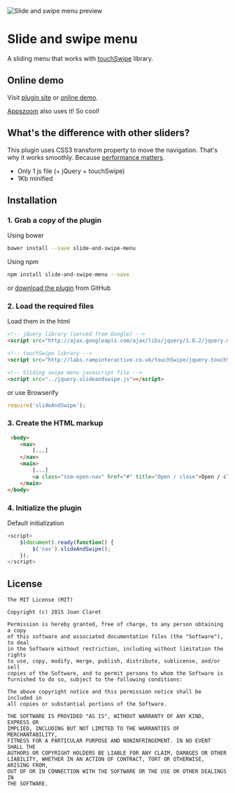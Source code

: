 ![Slide and swipe menu preview](http://joanclaret.github.io/slide-and-swipe-menu/demo/img/swipe-github-demo.png)


Slide and swipe menu
========================================
A sliding menu that works with [touchSwipe](http://labs.rampinteractive.co.uk/touchSwipe/) library.


Online demo
-----------
Visit [plugin site](http://joanclaret.github.io/slide-and-swipe-menu)  or  [online demo](http://joanclaret.github.io/slide-and-swipe-menu/demo/index.html).

[Appszoom](http://www.appszoom.com) also uses it! So cool!



What's the difference with other sliders?
-----------

This plugin uses CSS3 transform property to move the navigation. That's why it works smoothly. Because [performance matters](http://perf.rocks/).

* Only 1 js file (+ jQuery + touchSwipe)
* 1Kb minified


Installation
-----------

### 1. Grab a copy of the plugin

Using bower

```bash
bower install --save slide-and-swipe-menu
```

Using npm

```bash
npm install slide-and-swipe-menu --save
```

or [download the plugin](https://github.com/JoanClaret/slide-and-swipe-menu/archive/master.zip) from GitHub


### 2. Load the required files

Load them in the html

```html
<!-- jQuery library (served from Google) -->
<script src="http://ajax.googleapis.com/ajax/libs/jquery/1.8.2/jquery.min.js"></script>

<!-- touchSwipe library -->
<script src="http://labs.rampinteractive.co.uk/touchSwipe/jquery.touchSwipe.min.js"></script>

<!-- Sliding swipe menu javascript file -->
<script src="../jquery.slideandswipe.js"></script>
```

or use Browserify

```javascript
require('slideAndSwipe');
```


### 3. Create the HTML markup

```html
 <body>
    <nav>
        [...]
    </nav>
    <main>
        [...]
        <a class="ssm-open-nav" href="#" title="Open / close">Open / close</a>
    </main>
</body>
```


### 4. Initialize the plugin

Default initialization

```javascript
<script>
    $(document).ready(function() {
        $('nav').slideAndSwipe();
    });
</script>
```


License
-------

    The MIT License (MIT)

    Copyright (c) 2015 Joan Claret

    Permission is hereby granted, free of charge, to any person obtaining a copy
    of this software and associated documentation files (the "Software"), to deal
    in the Software without restriction, including without limitation the rights
    to use, copy, modify, merge, publish, distribute, sublicense, and/or sell
    copies of the Software, and to permit persons to whom the Software is
    furnished to do so, subject to the following conditions:

    The above copyright notice and this permission notice shall be included in
    all copies or substantial portions of the Software.

    THE SOFTWARE IS PROVIDED "AS IS", WITHOUT WARRANTY OF ANY KIND, EXPRESS OR
    IMPLIED, INCLUDING BUT NOT LIMITED TO THE WARRANTIES OF MERCHANTABILITY,
    FITNESS FOR A PARTICULAR PURPOSE AND NONINFRINGEMENT. IN NO EVENT SHALL THE
    AUTHORS OR COPYRIGHT HOLDERS BE LIABLE FOR ANY CLAIM, DAMAGES OR OTHER
    LIABILITY, WHETHER IN AN ACTION OF CONTRACT, TORT OR OTHERWISE, ARISING FROM,
    OUT OF OR IN CONNECTION WITH THE SOFTWARE OR THE USE OR OTHER DEALINGS IN
    THE SOFTWARE.

